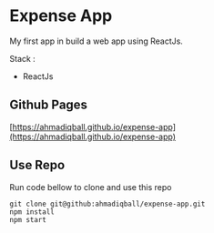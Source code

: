 # Expense App

My first app in build a web app using ReactJs.

Stack :
- ReactJs

## Github Pages

[https://ahmadiqball.github.io/expense-app](https://ahmadiqball.github.io/expense-app)

## Use Repo

Run code bellow to clone and use this repo
```
git clone git@github:ahmadiqball/expense-app.git
npm install
npm start
```


